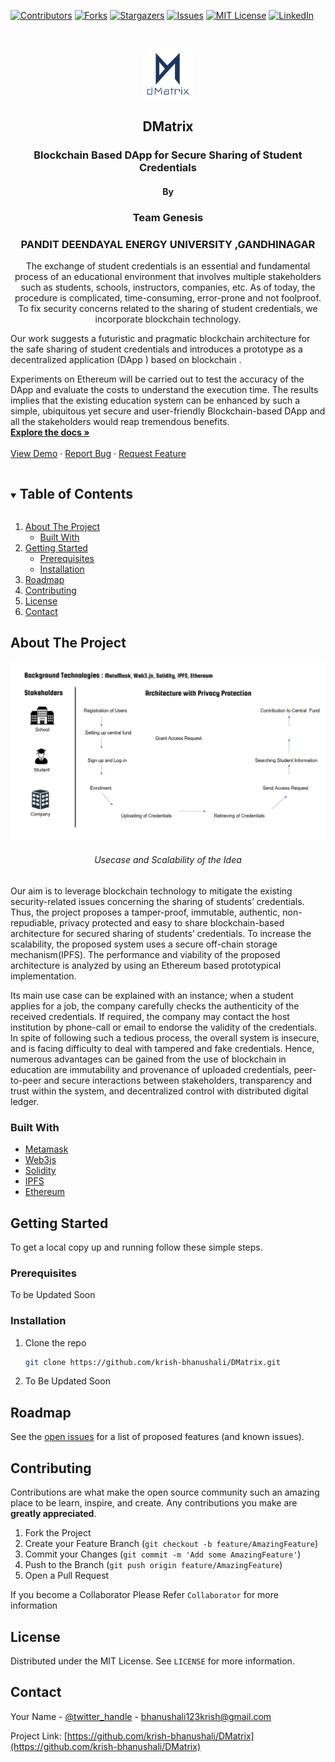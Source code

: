 <!--
*** Thanks for checking out the Best-README-Template. If you have a suggestion
*** that would make this better, please fork the repo and create a pull request
*** or simply open an issue with the tag "enhancement".
*** Thanks again! Now go create something AMAZING! :D
***
***
***
*** To avoid retyping too much info. Do a search and replace for the following:
*** github_username, repo_name, twitter_handle, email, project_title, project_description
-->



<!-- PROJECT SHIELDS -->
<!--
*** I'm using markdown "reference style" links for readability.
*** Reference links are enclosed in brackets [ ] instead of parentheses ( ).
*** See the bottom of this document for the declaration of the reference variables
*** for contributors-url, forks-url, etc. This is an optional, concise syntax you may use.
*** https://www.markdownguide.org/basic-syntax/#reference-style-links
-->
[![Contributors][contributors-shield]][contributors-url]
[![Forks][forks-shield]][forks-url]
[![Stargazers][stars-shield]][stars-url]
[![Issues][issues-shield]][issues-url]
[![MIT License][license-shield]][license-url]
[![LinkedIn][linkedin-shield]][linkedin-url]



<!-- PROJECT LOGO -->
<br />
<p align="center">
  <a href="https://github.com/krish-bhanushali/DMatrix">
    <img src="images/dLogo.png" alt="Logo" width="80" height="80">
  </a>
    <h2 align="center">DMatrix</h2>
  <h3 align="center">Blockchain Based DApp for Secure Sharing of Student Credentials</h3>
   <h4 align="center">By</h4>
  <h3 align="center">Team Genesis</h3>
   <h3 align="center">PANDIT DEENDAYAL ENERGY UNIVERSITY ,GANDHINAGAR </h3>

  


  <p align="center">
    The exchange of student credentials is an essential and fundamental process of an educational environment that involves multiple stakeholders such as students, schools, instructors, companies, etc. As of today, the procedure is complicated, time-consuming, error-prone and not foolproof. To fix security concerns related to the sharing of student credentials, we incorporate blockchain technology.

Our work suggests a futuristic and pragmatic blockchain architecture for the safe sharing of student credentials and introduces a prototype as a decentralized application (DApp ) based on blockchain .

Experiments on Ethereum will be carried out to test the accuracy of the DApp and evaluate the costs to understand the execution time. The results implies that the existing education system can be enhanced by such a simple, ubiquitous yet secure and user-friendly Blockchain-based DApp and all the stakeholders would reap tremendous benefits.
    <br />
    <a href="https://github.com/krish-bhanushali/DMatrix"><strong>Explore the docs »</strong></a>
    <br />
    <br />
    <a href="https://github.com/krish-bhanushali/DMatrix">View Demo</a>
    ·
    <a href="https://github.com/krish-bhanushali/DMatrix/issues">Report Bug</a>
    ·
    <a href="https://github.com/krish-bhanushali/DMatrix/issues">Request Feature</a>
  </p>
</p>



<!-- TABLE OF CONTENTS -->
<details open="open">
  <summary><h2 style="display: inline-block">Table of Contents</h2></summary>
  <ol>
    <li>
      <a href="#about-the-project">About The Project</a>
      <ul>
        <li><a href="#built-with">Built With</a></li>
      </ul>
    </li>
    <li>
      <a href="#getting-started">Getting Started</a>
      <ul>
        <li><a href="#prerequisites">Prerequisites</a></li>
        <li><a href="#installation">Installation</a></li>
      </ul>
    </li>
    <li><a href="#roadmap">Roadmap</a></li>
    <li><a href="#contributing">Contributing</a></li>
    <li><a href="#license">License</a></li>
    <li><a href="#contact">Contact</a></li>
    
  </ol>
</details>



<!-- ABOUT THE PROJECT -->
## About The Project

  <a href="https://github.com/krish-bhanushali/DMatrix">
    <img src="images/About1.PNG" alt="Logo">
  </a> 


<h6 align="center">Usecase and Scalability of the Idea</h6>
<p>Our aim is to leverage blockchain technology to mitigate the existing security-related issues concerning the sharing of students’ credentials. Thus, the project proposes a tamper-proof, immutable, authentic, non-repudiable, privacy protected and easy to share blockchain-based architecture for secured sharing of students’ credentials. To increase the scalability, the proposed system uses a secure off-chain storage mechanism(IPFS). The performance and viability of the proposed architecture is analyzed by using an Ethereum based prototypical implementation. 

Its main use case can be explained with an instance; when a student applies for a job, the company carefully checks the authenticity of the received credentials. If required, the company may contact the host institution by phone-call or email to endorse the validity of the credentials. In spite of following such a tedious process, the overall system is insecure, and is facing difficulty to deal with tampered and fake credentials. Hence, numerous advantages can be gained from the use of blockchain in education are immutability and provenance of uploaded credentials, peer-to-peer and secure interactions between stakeholders, transparency and trust within the system, and decentralized control with distributed digital ledger.
</p>

### Built With

* [Metamask]()
* [Web3js]()
* [Solidity]()
* [IPFS]()
* [Ethereum]()


<!-- GETTING STARTED -->
## Getting Started

To get a local copy up and running follow these simple steps.

### Prerequisites

To be Updated Soon


### Installation

1. Clone the repo
   ```sh
   git clone https://github.com/krish-bhanushali/DMatrix.git
   ```
2. To Be Updated Soon




<!-- ROADMAP -->
## Roadmap

See the [open issues](https://github.com/krish-bhanushali/DMatrix/issues) for a list of proposed features (and known issues).



<!-- CONTRIBUTING -->
## Contributing

Contributions are what make the open source community such an amazing place to be learn, inspire, and create. Any contributions you make are **greatly appreciated**.

1. Fork the Project
2. Create your Feature Branch (`git checkout -b feature/AmazingFeature`)
3. Commit your Changes (`git commit -m 'Add some AmazingFeature'`)
4. Push to the Branch (`git push origin feature/AmazingFeature`)
5. Open a Pull Request

If you become a Collaborator Please Refer `Collaborator` for more information 



<!-- LICENSE -->
## License

Distributed under the MIT License. See `LICENSE` for more information.



<!-- CONTACT -->
## Contact

Your Name - [@twitter_handle](https://twitter.com/krishbhanushal8) - bhanushali123krish@gmail.com

Project Link: [https://github.com/krish-bhanushali/DMatrix](https://github.com/krish-bhanushali/DMatrix)









<!-- MARKDOWN LINKS & IMAGES -->
<!-- https://www.markdownguide.org/basic-syntax/#reference-style-links -->
[contributors-shield]: https://img.shields.io/github/contributors/krish-bhanushali/DMatrix.svg?style=for-the-badge
[contributors-url]: https://github.com/krish-bhanushali/DMatrix/graphs/contributors
[forks-shield]: https://img.shields.io/github/forks/krish-bhanushali/DMatrix.svg?style=for-the-badge
[forks-url]: https://github.com/krish-bhanushali/DMatrix/network/members
[stars-shield]: https://img.shields.io/github/stars/krish-bhanushali/DMatrix.svg?style=for-the-badge
[stars-url]: https://github.com/krish-bhanushali/DMatrix/stargazers
[issues-shield]: https://img.shields.io/github/issues/krish-bhanushali/DMatrix.svg?style=for-the-badge
[issues-url]: https://github.com/krish-bhanushali/DMatrix/issues
[license-shield]: https://img.shields.io/github/license/krish-bhanushali/DMatrix.svg?style=for-the-badge
[license-url]: https://github.com/krish-bhanushali/DMatrix/blob/master/LICENSE.txt
[linkedin-shield]: https://img.shields.io/badge/-LinkedIn-black.svg?style=for-the-badge&logo=linkedin&colorB=555
[linkedin-url]: https://linkedin.com/in/krish-bhanushali/